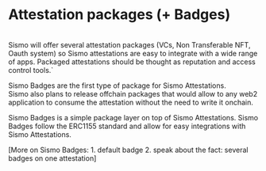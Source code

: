 # Attestation packages (+ Badges)

\
Sismo will offer several attestation packages (VCs, Non Transferable NFT, Oauth system) so Sismo attestations are easy to integrate with a wide range of apps. Packaged attestations should be thought as reputation and access control tools.\`

Sismo Badges are the first type of package for Sismo Attestations. \
Sismo also plans to release offchain packages that would allow to any web2 application to consume the attestation without the need to write it onchain.



Sismo Badges is a simple package layer on top of Sismo Attestations. Sismo Badges follow the ERC1155 standard and allow for easy integrations with Sismo Attestations.&#x20;

\[More on Sismo Badges: 1. default badge 2. speak about the fact: several badges on one attestation]
